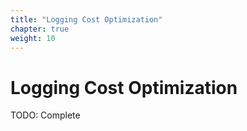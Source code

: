 ```yaml
---
title: "Logging Cost Optimization"
chapter: true
weight: 10
---
```


# Logging Cost Optimization
TODO: Complete